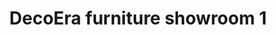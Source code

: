 ---
title: "DecoEra furniture showroom 1"
url: /karachi/decoera-furniture-showroom-1/
shop: furniture
---